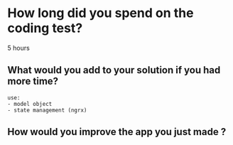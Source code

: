 # How long did you spend on the coding test?

5 hours
## What would you add to your solution if you had more time?

	use: 
	- model object
	- state management (ngrx)	

## How would you improve the app you just made ?


